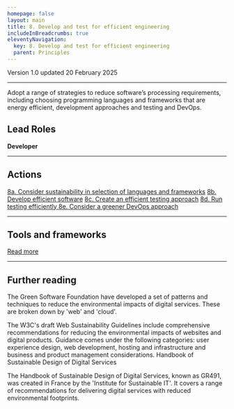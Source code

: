 ```yaml
---
homepage: false
layout: main
title: 8. Develop and test for efficient engineering
includeInBreadcrumbs: true
eleventyNavigation:
  key: 8. Develop and test for efficient engineering
  parent: Principles
---
```


Version 1.0 updated 20 February 2025

* * *

Adopt a range of strategies to reduce software’s processing requirements, including choosing programming languages and frameworks that are energy efficient, development approaches and testing and DevOps. 

## Lead Roles

<p class="govuk-body"><strong class="govuk-tag">
  Developer
</strong></p>

* * *

## Actions
[8a. Consider sustainability in selection of languages and frameworks](#)
[8b. Develop efficient software](/principles/actions/8b-develop-efficient-software)
[8c. Create an efficient testing approach](#)
[8d. Run testing efficiently ](#)
[8e. Consider a greener DevOps approach](#)

* * *

## Tools and frameworks
[Read more](#)

* * *

## Further reading

The Green Software Foundation have developed a set of patterns and techniques to reduce the environmental impacts of digital services. These are broken down by 'web' and 'cloud'.

The W3C's draft Web Sustainability Guidelines include comprehensive recommendations for reducing the environmental impacts of websites and digital products. Guidance comes under the following categories: user experience design, web development, hosting and infrastructure and business and product management considerations.
Handbook of Sustainable Design of Digital Services

The Handbook of Sustainable Design of Digital Services, known as GR491, was created in France by the 'Institute for Sustainable IT'. It covers a range of recommendations for delivering digital services with reduced environmental footprints.




